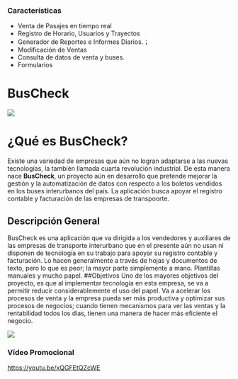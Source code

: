 
### Características

- Venta de Pasajes en tiempo real
- Registro de Horario, Usuarios y Trayectos
- Generador de Reportes e Informes Diarios.；
- Modificación de Ventas
- Consulta de datos de venta y buses.
- Formularios


# BusCheck


![](https://user-images.githubusercontent.com/65929002/110559364-d48fd800-8122-11eb-9e5b-c69431927651.png)


# ¿Qué es BusCheck?
Existe una variedad de empresas que aún no logran adaptarse a las nuevas tecnologías, la también llamada cuarta revolución industrial. De esta manera nace **BusCheck**, un proyecto aún en desarrollo que pretende mejorar la gestión y la automatización de datos con respecto a los boletos vendidos en los buses interurbanos del país. La aplicación busca apoyar el registro contable y facturación de las empresas de transpoorte. 
## Descripción General
BusCheck es una aplicación que va dirigida a los vendedores y auxiliares de las empresas de transporte interurbano que en el presente aún no usan ni disponen de tecnología en su trabajo para apoyar su registro contable y facturación. Lo hacen
generalmente a través de hojas y documentos de texto, pero lo que es peor; la mayor parte simplemente a mano. Plantillas manuales y mucho papel.
##Objetivos
Uno de los mayores objetivos del proyecto, es que al implementar tecnología en esta empresa, se va a permitir reducir considerablemente el uso del papel. Va a acelerar los procesos de venta y la empresa pueda ser más productiva y optimizar sus procesos de negocios; cuando tienen mecanismos para ver las ventas y la rentabilidad todos los días, tienen una manera de hacer más eficiente el negocio.



![](https://user-images.githubusercontent.com/65929002/110560989-ac55a880-8125-11eb-8e7a-9547827ecdab.jpg)


### Vídeo Promocional

https://youtu.be/xQGFEtQZcWE
